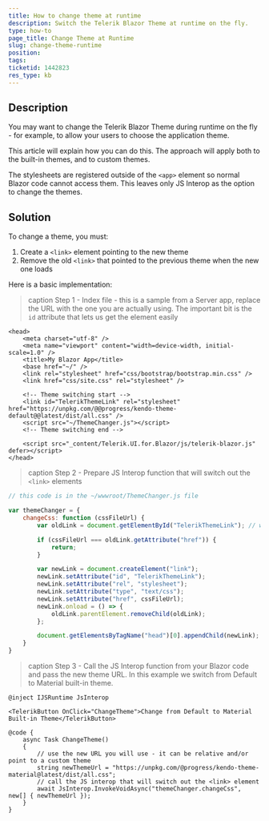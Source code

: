 ```yaml
---
title: How to change theme at runtime
description: Switch the Telerik Blazor Theme at runtime on the fly.
type: how-to
page_title: Change Theme at Runtime
slug: change-theme-runtime
position: 
tags: 
ticketid: 1442823
res_type: kb
---
```



## Description
You may want to change the Telerik Blazor Theme during runtime on the fly - for example, to allow your users to choose the application theme.

This article will explain how you can do this. The approach will apply both to the built-in themes, and to custom themes.

The stylesheets are registered outside of the `<app>` element so normal Blazor code cannot access them. This leaves only JS Interop as the option to change the themes.

## Solution
To change a theme, you must:

1. Create a `<link>` element pointing to the new theme
1. Remove the old `<link>` that pointed to the previous theme when the new one loads

Here is a basic implementation:

>caption Step 1 - Index file - this is a sample from a Server app, replace the URL with the one you are actually using. The important bit is the `id` attribute that lets us get the element easily

````CSHTML
<head>
    <meta charset="utf-8" />
    <meta name="viewport" content="width=device-width, initial-scale=1.0" />
    <title>My Blazor App</title>
    <base href="~/" />
    <link rel="stylesheet" href="css/bootstrap/bootstrap.min.css" />
    <link href="css/site.css" rel="stylesheet" />
    
    <!-- Theme switching start -->
    <link id="TelerikThemeLink" rel="stylesheet" href="https://unpkg.com/@@progress/kendo-theme-default@@latest/dist/all.css" />
    <script src="~/ThemeChanger.js"></script>
    <!-- Theme switching end -->
    
    <script src="_content/Telerik.UI.for.Blazor/js/telerik-blazor.js" defer></script>
</head>
````

>caption Step 2 - Prepare JS Interop function that will switch out the `<link>` elements

````JavaScript
// this code is in the ~/wwwroot/ThemeChanger.js file

var themeChanger = {
    changeCss: function (cssFileUrl) {
        var oldLink = document.getElementById("TelerikThemeLink"); // we have this id on the <link> that references the theme

        if (cssFileUrl === oldLink.getAttribute("href")) {
            return;
        }

        var newLink = document.createElement("link");
        newLink.setAttribute("id", "TelerikThemeLink");
        newLink.setAttribute("rel", "stylesheet");
        newLink.setAttribute("type", "text/css");
        newLink.setAttribute("href", cssFileUrl);
        newLink.onload = () => {
            oldLink.parentElement.removeChild(oldLink);
        };

        document.getElementsByTagName("head")[0].appendChild(newLink);
    }
}
````

>caption Step 3 - Call the JS Interop function from your Blazor code and pass the new theme URL. In this example we switch from Default to Material built-in theme.

````CSHTML
@inject IJSRuntime JsInterop

<TelerikButton OnClick="ChangeTheme">Change from Default to Material Built-in Theme</TelerikButton>

@code {
    async Task ChangeTheme()
    {
        // use the new URL you will use - it can be relative and/or point to a custom theme
        string newThemeUrl = "https://unpkg.com/@progress/kendo-theme-material@latest/dist/all.css";
        // call the JS interop that will switch out the <link> element
        await JsInterop.InvokeVoidAsync("themeChanger.changeCss", new[] { newThemeUrl });
    }
}
````

